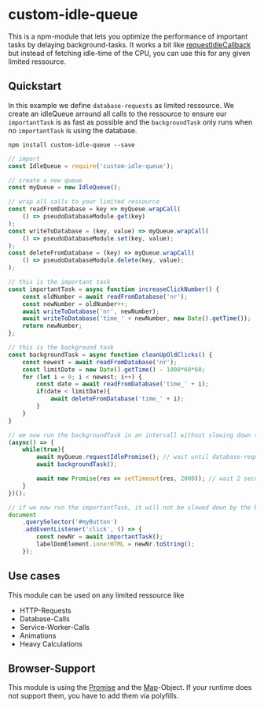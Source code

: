 # custom-idle-queue

This is a npm-module that lets you optimize the performance of important tasks by delaying background-tasks. It works a bit like [requestIdleCallback](https://developer.mozilla.org/de/docs/Web/API/Window/requestIdleCallback) but instead of fetching idle-time of the CPU, you can use this for any given limited ressource.

## Quickstart

In this example we define `database-requests` as limited ressource. We create an idleQueue arround all calls to the ressource to ensure our `importantTask` is as fast as possible and the `backgroundTask` only runs when no `importantTask` is using the database.

`npm install custom-idle-queue --save`

```javascript
// import
const IdleQueue = require('custom-idle-queue');

// create a new queue
const myQueue = new IdleQueue();

// wrap all calls to your limited ressource
const readFromDatabase = key => myQueue.wrapCall(
    () => pseudoDatabaseModule.get(key)
);
const writeToDatabase = (key, value) => myQueue.wrapCall(
    () => pseudoDatabaseModule.set(key, value);
);
const deleteFromDatabase = (key) => myQueue.wrapCall(
    () => pseudoDatabaseModule.delete(key, value);
);

// this is the important task
const importantTask = async function increaseClickNumber() {
    const oldNumber = await readFromDatabase('nr');
    const newNumber = oldNumber++;
    await writeToDatabase('nr', newNumber);
    await writeToDatabase('time_' + newNumber, new Date().getTime());
    return newNumber;
};

// this is the background task
const backgroundTask = async function cleanUpOldClicks() {
    const newest = await readFromDatabase('nr');
    const limitDate = new Date().getTime() - 1000*60*60;
    for (let i = 0; i < newest; i++) {
        const date = await readFromDatabase('time_' + i);
        if(date < limitDate){
            await deleteFromDatabase('time_' + i);
        }
    }
}

// we now run the backgroundTask in an intervall without slowing down the importantTask
(async() => {
    while(true){
        await myQueue.requestIdlePromise(); // wait until database-requests in idle
        await backgroundTask();

        await new Promise(res => setTimeout(res, 2000)); // wait 2 seconds
    }
})();

// if we now run the importantTask, it will not be slowed down by the backgroundTask
document
    .querySelector('#myButton')
    .addEventListener('click', () => {
        const newNr = await importantTask();
        labelDomElement.innerHTML = newNr.toString();
    });

```

## Use cases
This module can be used on any limited ressource like

- HTTP-Requests
- Database-Calls
- Service-Worker-Calls
- Animations
- Heavy Calculations


## Browser-Support

This module is using the [Promise](https://developer.mozilla.org/de/docs/Web/JavaScript/Reference/Global_Objects/Promise) and the [Map](https://developer.mozilla.org/de/docs/Web/JavaScript/Reference/Global_Objects/Map)-Object. If your runtime does not support them, you have to add them via polyfills.
